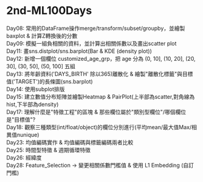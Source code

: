 # 2nd-ML100Days
Day08: 常用的DataFrame操作merge/transform/subset/groupby，並繪製 baxplot & 計算Z轉換後的分數<br>
Day09: 模擬一組負相關的資料，並計算出相關係數以及畫出scatter plot<br>
Day11: 畫sns.distplot/sns.barplot(Bar & KDE (density plot))<br>
Day12: 新增一個欄位 customized_age_grp，把 age 分為 (0, 10], (10, 20], (20, 30], (30, 50], (50, 100] 五組<br>
Day13: 將年齡資料('DAYS_BIRTH' 除以365)離散化 & 繪製"離散化標籤"與目標值('TARGET')的長條圖(sns.barplot)<br>
Day14: 使用subplot排版<br>
Day15: 建立數值分布矩陣並繪製Heatmap & PairPlot(上半部為scatter,對角線為hist,下半部為density)<br>
Day17: 理解什麼是"特徵工程"的區塊 & 那些欄位屬於"類別型欄位"/哪個欄位是"目標值"?<br>
Day18: 觀察三種類型(int/float/object)的欄位分別進行(平均mean/最大值Max/相異值nunique)<br>
Day23: 均值編碼實作 & 均值編碼與標籤編碼兩者比較<br>
Day25: 時間型特徵 & 週期循環特徵  
Day26: 經緯度  
Day28: Feature_Selection -> 變更相關係數門檻值 & 使用 L1 Embedding (自訂門檻)  
